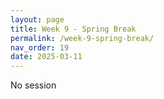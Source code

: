 ```yaml
---
layout: page
title: Week 9 - Spring Break
permalink: /week-9-spring-break/
nav_order: 19
date: 2025-03-11
---
```

No session
